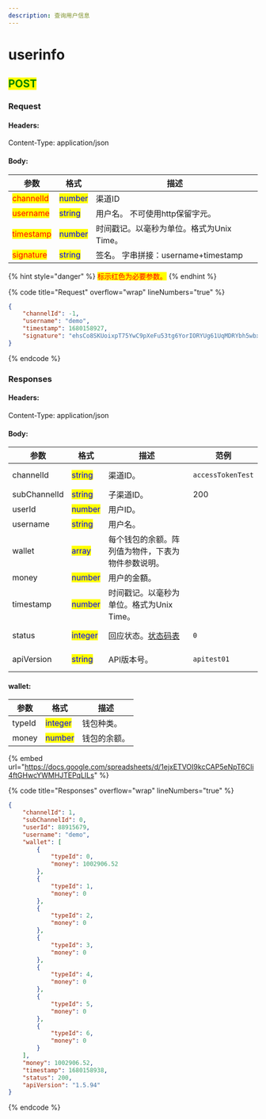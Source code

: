 ```yaml
---
description: 查询用户信息
---
```


# userinfo

## <mark style="color:green;">POST</mark>

### **Request**

#### Headers:

Content-Type: application/json

#### Body:

| 参数                                        | 格式                                      | 描述                           |
| ----------------------------------------- | --------------------------------------- | ---------------------------- |
| <mark style="color:red;">channelId</mark> | <mark style="color:blue;">number</mark> | 渠道ID                         |
| <mark style="color:red;">username</mark>  | <mark style="color:blue;">string</mark> | 用户名。 不可使用http保留字元。           |
| <mark style="color:red;">timestamp</mark> | <mark style="color:blue;">number</mark> | 时间戳记。以毫秒为单位。格式为Unix Time。    |
| <mark style="color:red;">signature</mark> | <mark style="color:blue;">string</mark> | 签名。 字串拼接：username+timestamp  |

{% hint style="danger" %}
<mark style="color:red;">标示红色为必要参数。</mark>
{% endhint %}

{% code title="Request" overflow="wrap" lineNumbers="true" %}
```json
{
    "channelId": -1,
    "username": "demo",
    "timestamp": 1680158927,
    "signature": "ehsCo8SKUoixpT75YwC9pXeFu53tg6YorIORYUg61UqMDRYbh5wbxjP0aSgzTQQRZj8P1AbWbRcYrQMaTEzzO8EytQ2I66rYw4iydDYwUg5qvc6CKd3IkHpBOZj+L/8Sz34HF4Edi5ptDseC7yEEHxC4tZe/1KTyUh1Jz8cvNPE="
}
```
{% endcode %}

### **Responses**

#### Headers:

Content-Type: application/json

#### Body:

<table><thead><tr><th>参数</th><th>格式</th><th>描述</th><th data-hidden>范例</th></tr></thead><tbody><tr><td>channelId</td><td><mark style="color:blue;">string</mark></td><td>渠道ID。</td><td><pre><code>accessTokenTest
</code></pre></td></tr><tr><td>subChannelId</td><td><mark style="color:blue;">string</mark></td><td>子渠道ID。</td><td>200</td></tr><tr><td>userId</td><td><mark style="color:blue;">number</mark></td><td>用户ID。</td><td></td></tr><tr><td>username</td><td><mark style="color:blue;">string</mark></td><td>用户名。</td><td></td></tr><tr><td>wallet</td><td><mark style="color:blue;">array</mark></td><td>每个钱包的余额。阵列值为物件，下表为物件参数说明。</td><td></td></tr><tr><td>money</td><td><mark style="color:blue;">number</mark></td><td>用户的金額。</td><td></td></tr><tr><td>timestamp</td><td><mark style="color:blue;">number</mark></td><td>时间戳记。以毫秒为单位。格式为Unix Time。</td><td></td></tr><tr><td>status</td><td><mark style="color:blue;">integer</mark></td><td>回应状态。<a href="../../ebet-zhuang-tai-ma.md#ebet-xiang-ying-de-zhuang-tai-dai-ma">状态码表</a></td><td><pre><code>0
</code></pre></td></tr><tr><td>apiVersion</td><td><mark style="color:blue;">string</mark></td><td>API版本号。</td><td><pre><code>apitest01
</code></pre></td></tr></tbody></table>

#### wallet:

| 参数     | 格式                                       | 描述     |
| ------ | ---------------------------------------- | ------ |
| typeId | <mark style="color:blue;">integer</mark> | 钱包种类。  |
| money  | <mark style="color:blue;">number</mark>  | 钱包的余额。 |

{% embed url="https://docs.google.com/spreadsheets/d/1ejxETVOI9kcCAP5eNpT6CIi4ftGHwcYWMHJTEPqLILs" %}

{% code title="Responses" overflow="wrap" lineNumbers="true" %}
```json
{
    "channelId": 1,
    "subChannelId": 0,
    "userId": 88915679,
    "username": "demo",
    "wallet": [
        {
            "typeId": 0,
            "money": 1002906.52
        },
        {
            "typeId": 1,
            "money": 0
        },
        {
            "typeId": 2,
            "money": 0
        },
        {
            "typeId": 3,
            "money": 0
        },
        {
            "typeId": 4,
            "money": 0
        },
        {
            "typeId": 5,
            "money": 0
        },
        {
            "typeId": 6,
            "money": 0
        }
    ],
    "money": 1002906.52,
    "timestamp": 1680158938,
    "status": 200,
    "apiVersion": "1.5.94"
}
```
{% endcode %}
